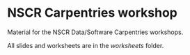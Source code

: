 # NSCR Carpentries workshop

 Material for the NSCR Data/Software Carpentries workshops.

All slides and worksheets are in the _worksheets_ folder.
